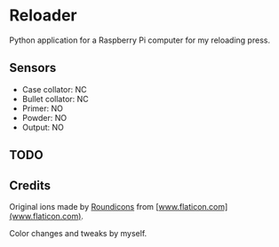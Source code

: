 # Reloader
Python application for a Raspberry Pi computer for my reloading press.

## Sensors

* Case collator: NC
* Bullet collator: NC
* Primer: NO
* Powder: NO
* Output: NO

## TODO


## Credits

Original ions made by [Roundicons](https://www.flaticon.com/authors/roundicons) from [www.flaticon.com](www.flaticon.com).

Color changes and tweaks by myself.


